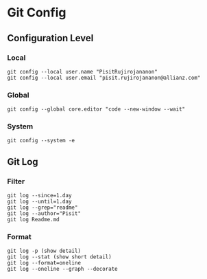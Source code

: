 # Git Config

## Configuration Level
### Local
```
git config --local user.name "PisitRujirojananon"
git config --local user.email "pisit.rujirojananon@allianz.com"
```
### Global
```
git config --global core.editor "code --new-window --wait"
```
### System
```
git config --system -e
```

## Git Log
### Filter
```
git log --since=1.day
git log --until=1.day
git log --grep="readme"
git log --author="Pisit"
git log Readme.md
```
### Format
```
git log -p (show detail)
git log --stat (show short detail)
git log --format=oneline
git log --oneline --graph --decorate
```